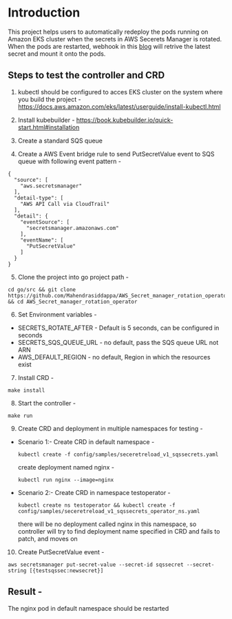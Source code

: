 # Introduction
This project helps users to automatically redeploy the pods running on Amazon EKS cluster when the secrets in AWS Secerets Manager is rotated. When the pods are restarted, webhook in this [blog](https://aws.amazon.com/blogs/containers/aws-secrets-controller-poc/) will retrive the latest secret and mount it onto the pods.

## Steps to test the controller and CRD 
1. kubectl should be configured to acces EKS cluster on the system where you build the project - https://docs.aws.amazon.com/eks/latest/userguide/install-kubectl.html

2. Install kubebuilder - https://book.kubebuilder.io/quick-start.html#installation

3. Create a standard SQS queue

4. Create a AWS Event bridge rule to send PutSecretValue event to SQS queue with following event pattern - 
```
{
  "source": [
    "aws.secretsmanager"
  ],
  "detail-type": [
    "AWS API Call via CloudTrail"
  ],
  "detail": {
    "eventSource": [
      "secretsmanager.amazonaws.com"
    ],
    "eventName": [
      "PutSecretValue"
    ]
  }
}
```

5. Clone the project into go project path -   
```
cd go/src && git clone https://github.com/Mahendrasiddappa/AWS_Secret_manager_rotation_operator.git && cd AWS_Secret_manager_rotation_operator
```

6. Set Environment variables - 
* SECRETS_ROTATE_AFTER - Default is 5 seconds, can be configured in seconds
* SECRETS_SQS_QUEUE_URL - no default, pass the SQS queue URL not ARN
* AWS_DEFAULT_REGION -  no default, Region in which the resources exist

7. Install CRD -   
```
make install
```

8. Start the controller -   
```
make run
 ```

9. Create CRD and deployment in multiple namespaces for testing -
* Scenario 1:-
  Create CRD in default namespace -
  ```
  kubectl create -f config/samples/seceretreload_v1_sqssecrets.yaml
  ```

  create deployment named nginx -   
  ```
  kubectl run nginx --image=nginx
  ```

* Scenario 2:-
  Create CRD in namespace testoperator -  
  ```
  kubectl create ns testoperator && kubectl create -f config/samples/seceretreload_v1_sqssecrets_operator_ns.yaml
  ```

  there will be no deployment called nginx in this namespace, so controller will try to find deployment name specified in CRD and fails to patch, and moves on

10. Create PutSecretValue event -
```
aws secretsmanager put-secret-value --secret-id sqssecret --secret-string [{testsqssec:newsecret}]
```

## Result - 
The nginx pod in default namespace should be restarted
